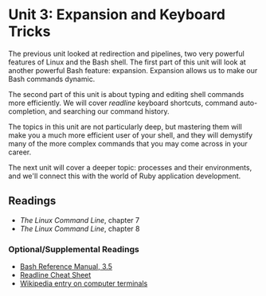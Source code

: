 # Unit 3: Expansion and Keyboard Tricks

The previous unit looked at redirection and pipelines, two very powerful features of Linux and the Bash shell. The first part of this unit will look at another powerful Bash feature: expansion. Expansion allows us to make our Bash commands dynamic.


The second part of this unit is about typing and editing shell commands more efficiently. We will cover _readline_ keyboard shortcuts, command auto-completion, and searching our command history.

The topics in this unit are not particularly deep, but mastering them will make you a much more efficient user of your shell, and they will demystify many of the more complex commands that you may come across in your career.

The next unit will cover a deeper topic: processes and their environments, and we'll connect this with the world of Ruby application development.

## Readings

- _The Linux Command Line_, chapter 7
- _The Linux Command Line_, chapter 8

### Optional/Supplemental Readings
- [Bash Reference Manual, 3.5](https://www.gnu.org/software/bash/manual/bash.html#Shell-Expansions)
- [Readline Cheat Sheet](http://readline.kablamo.org/emacs.html)
- [Wikipedia entry on computer terminals](https://en.wikipedia.org/wiki/Computer_terminal)
